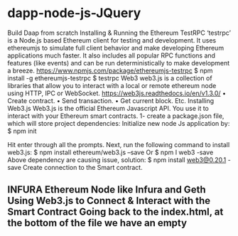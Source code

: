 # dapp-node-js-JQuery


Build Daap from scratch
Installing & Running the Ethereum TestRPC
‘testrpc’ is a Node.js based Ethereum client for testing and development. It uses ethereumjs to simulate full client behavior and make developing Ethereum applications much faster. It also includes all popular RPC functions and features (like events) and can be run deterministically to make development a breeze.
https://www.npmjs.com/package/ethereumjs-testrpc
$ npm install -g ethereumjs-testrpc
$ testrpc
Web3
web3.js is a collection of libraries that allow you to interact with a local or remote ethereum node using HTTP, IPC or WebSocket.
https://web3js.readthedocs.io/en/v1.3.0/
•	Create contract.
•	Send transaction.
•	Get current block. Etc.
Installing Web3.js
Web3.js is the official Ethereum Javascript API. You use it to interact with your Ethereum smart contracts.
1-	create a package.json file, which will store project dependencies:
Initialize new node Js application by:
$ npm init

Hit enter through all the prompts. Next, run the following command to install web3.js:
$ npm install ethereum/web3.js –save
Or 
$ npm I web3 -save
Above dependency are causing issue, solution:
$ npm install  web3@0.20.1 -save
Create connection to the Smart contract.
<script>

        if (typeof web3 !== 'undefined') {
            web3 = new Web3(web3.currentProvider);
        } else {
            // set the provider you want from Web3.providers
            web3 = new Web3(new Web3.providers.HttpProvider("http://localhost:8545"));
        }
        // Previous if/else statement removed for brevity

        web3.eth.defaultAccount = web3.eth.accounts[0];
//The ABI from Remix -> run -> ABI
               var ResearchContract = web3.eth.contract(YOUR ABI);

        var Ahmedctr = ResearchContract.at('PASTE CONTRACT ADDRESS HERE');
        console.log(Ahmedctr);

    </script>


INFURA
Ethereum Node like Infura and Geth 
Using Web3.js to Connect & Interact with the Smart Contract
Going back to the index.html, at the bottom of the file we have an empty <script> tag. This is where we will write the necessary code to work with our smart contract.
Normally I would never use jQuery (I'm a big Angular fan), but this keeps things more simple.
In the head tags, we're already importing the Web3.js library, so now, let's use it to connect to our testrpc client:
This code comes directly from the Web3.js Github page.
It's saying that if web3 is not undefined, then we'll use that as our provider. If it's undefined (else), we can manually specify the provider ourselves.
You may be wondering, how would web3 be defined? Well, if you're using the Chrome extension MetaMask (which we will use later in this course) or an Ethereum browser like Mist, the provider is automatically injected.
Next, we have to specify a default ethereum account to use through the web3.eth.defaultAccount method:
The Create button was changed to Deploy on Remix
--

To integrate with Meta Mask 
Install Lite-server:
npm install lite-server --save-dev
